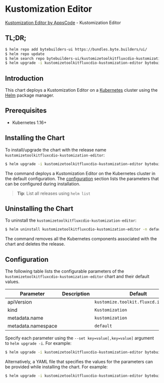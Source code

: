 # Kustomization Editor

[Kustomization Editor by AppsCode](https://byte.builders) - Kustomization Editor

## TL;DR;

```bash
$ helm repo add bytebuilders-ui https://bundles.byte.builders/ui/
$ helm repo update
$ helm search repo bytebuilders-ui/kustomizetoolkitfluxcdio-kustomization-editor --version=v0.4.14
$ helm upgrade -i kustomizetoolkitfluxcdio-kustomization-editor bytebuilders-ui/kustomizetoolkitfluxcdio-kustomization-editor -n default --create-namespace --version=v0.4.14
```

## Introduction

This chart deploys a Kustomization Editor on a [Kubernetes](http://kubernetes.io) cluster using the [Helm](https://helm.sh) package manager.

## Prerequisites

- Kubernetes 1.16+

## Installing the Chart

To install/upgrade the chart with the release name `kustomizetoolkitfluxcdio-kustomization-editor`:

```bash
$ helm upgrade -i kustomizetoolkitfluxcdio-kustomization-editor bytebuilders-ui/kustomizetoolkitfluxcdio-kustomization-editor -n default --create-namespace --version=v0.4.14
```

The command deploys a Kustomization Editor on the Kubernetes cluster in the default configuration. The [configuration](#configuration) section lists the parameters that can be configured during installation.

> **Tip**: List all releases using `helm list`

## Uninstalling the Chart

To uninstall the `kustomizetoolkitfluxcdio-kustomization-editor`:

```bash
$ helm uninstall kustomizetoolkitfluxcdio-kustomization-editor -n default
```

The command removes all the Kubernetes components associated with the chart and deletes the release.

## Configuration

The following table lists the configurable parameters of the `kustomizetoolkitfluxcdio-kustomization-editor` chart and their default values.

|     Parameter      | Description |                     Default                      |
|--------------------|-------------|--------------------------------------------------|
| apiVersion         |             | <code>kustomize.toolkit.fluxcd.io/v1beta2</code> |
| kind               |             | <code>Kustomization</code>                       |
| metadata.name      |             | <code>kustomization</code>                       |
| metadata.namespace |             | <code>default</code>                             |


Specify each parameter using the `--set key=value[,key=value]` argument to `helm upgrade -i`. For example:

```bash
$ helm upgrade -i kustomizetoolkitfluxcdio-kustomization-editor bytebuilders-ui/kustomizetoolkitfluxcdio-kustomization-editor -n default --create-namespace --version=v0.4.14 --set apiVersion=kustomize.toolkit.fluxcd.io/v1beta2
```

Alternatively, a YAML file that specifies the values for the parameters can be provided while
installing the chart. For example:

```bash
$ helm upgrade -i kustomizetoolkitfluxcdio-kustomization-editor bytebuilders-ui/kustomizetoolkitfluxcdio-kustomization-editor -n default --create-namespace --version=v0.4.14 --values values.yaml
```
